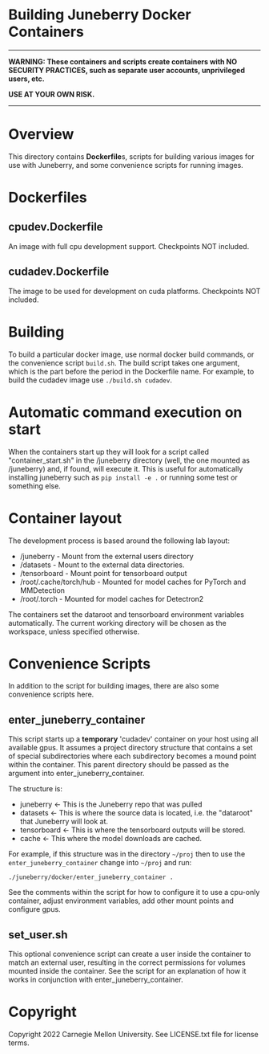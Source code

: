 Building Juneberry Docker Containers
==========

***

**WARNING: These containers and scripts create containers with NO SECURITY PRACTICES,
such as separate user accounts, unprivileged users, etc.**

**USE AT YOUR OWN RISK.**

***


# Overview

This directory contains **Dockerfile**s, scripts for building various images for use with Juneberry, and some
convenience scripts for running images.


# Dockerfiles

## cpudev.Dockerfile

An image with full cpu development support. Checkpoints NOT included. 

## cudadev.Dockerfile

The image to be used for development on cuda platforms. Checkpoints NOT included.

# Building

To build a particular docker image, use normal docker build commands, or the convenience script `build.sh`. 
The build script takes one argument, which is the part before the period in the Dockerfile name. 
For example, to build the cudadev image use `./build.sh cudadev`.

# Automatic command execution on start

When the containers start up they will look for a script called "container_start.sh" in the /juneberry
directory (well, the one mounted as /juneberry) and, if found, will execute it. This is useful for
automatically installing juneberry such as `pip install -e .` or running some test or something else.

# Container layout

The development process is based around the following lab layout:

* /juneberry - Mount from the external users directory
* /datasets - Mount to the external data directories.
* /tensorboard - Mount point for tensorboard output
* /root/.cache/torch/hub - Mounted for model caches for PyTorch and MMDetection
* /root/.torch - Mounted for model caches for Detectron2

The containers set the dataroot and tensorboard environment variables automatically. The current working 
directory will be chosen as the workspace, unless specified otherwise.

# Convenience Scripts

In addition to the script for building images, there are also some convenience scripts here.

## enter_juneberry_container

This script starts up a **temporary** 'cudadev' container on your host using all available gpus.
It assumes a project directory structure that contains a set of special subdirectories where each
subdirectory becomes a mound point within the container. This parent directory should be passed as the argument
into enter_juneberry_container.  

The structure is:

* juneberry <- This is the Juneberry repo that was pulled
* datasets <- This is where the source data is located, i.e. the "dataroot" that Juneberry will look at.
* tensorboard <- This is where the tensorboard outputs will be stored.
* cache <- This where the model downloads are cached.

For example, if this structure was in the directory `~/proj` then to use the `enter_juneberry_container`
change into `~/proj` and run: 

`./juneberry/docker/enter_juneberry_container .`

See the comments within the script for how to configure it to use a cpu-only container, adjust environment
variables, add other mount points and configure gpus.

## set_user.sh

This optional convenience script can create a user inside the container to match an external
user, resulting in the correct permissions for volumes mounted inside the container. See the script
for an explanation of how it works in conjunction with enter_juneberry_container.

# Copyright

Copyright 2022 Carnegie Mellon University.  See LICENSE.txt file for license terms.
